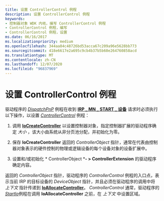 ```yaml
---
title: 设置 ControllerControl 例程
description: 设置 ControllerControl 例程
keywords:
- 控制器对象 WDK 内核，编写 ControllerControl 例程
- ControllerControl 例程，编写
- ControllerControl 例程，设置
ms.date: 06/16/2017
ms.localizationpriority: medium
ms.openlocfilehash: 344aa84c48726bd53acca67c209a96e5628bb773
ms.sourcegitcommit: 418e6617e2a695c9cb4b37b5b60e264760858acd
ms.translationtype: MT
ms.contentlocale: zh-CN
ms.lasthandoff: 12/07/2020
ms.locfileid: "96837969"
---
```

# <a name="setting-up-controllercontrol-routines"></a>设置 ControllerControl 例程





驱动程序的 [*DispatchPnP*](/windows-hardware/drivers/ddi/wdm/nc-wdm-driver_dispatch) 例程在收到 [**IRP \_ MN \_ START \_ 设备**](./irp-mn-start-device.md) 请求时必须执行以下操作，以设置 [*ControllerControl*](https://msdn.microsoft.com/library/windows/hardware/ff542049) 例程：

1.  调用 [**IoCreateController**](/windows-hardware/drivers/ddi/ntddk/nf-ntddk-iocreatecontroller) 以设置控制器对象，指定控制器扩展的驱动程序确定 *大小* ，该大小由系统从非分页池分配，并初始化为零。

2.  保存 **IoCreateController** 返回的 *ControllerObject* 指针，通常在代表由控制器对象表示的硬件控制的物理或逻辑设备的每个设备对象的设备扩展中。

3.  设置和/或初始化 * ControllerObject ***- &gt; ControllerExtension** 的驱动程序确定内容。

返回的 *ControllerObject* 指针，驱动程序的 *ControllerControl* 例程的入口点，表示当前 IRP 的目标设备的 *DeviceObject* 指针，并且必须在驱动程序的调用中将 *上下文* 指针传递到 [**IoAllocateController**](/windows-hardware/drivers/ddi/ntddk/nf-ntddk-ioallocatecontroller)。 *ControllerControl* 通常，驱动程序的 [*StartIo*](/windows-hardware/drivers/ddi/wdm/nc-wdm-driver_startio)例程在调用 **IoAllocateController** 之前，在 *上下文* 中设置区域。

 


